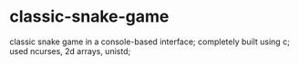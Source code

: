 # classic-snake-game
classic snake game in a console-based interface; 
completely built using c; 
used ncurses, 2d arrays, unistd; 
